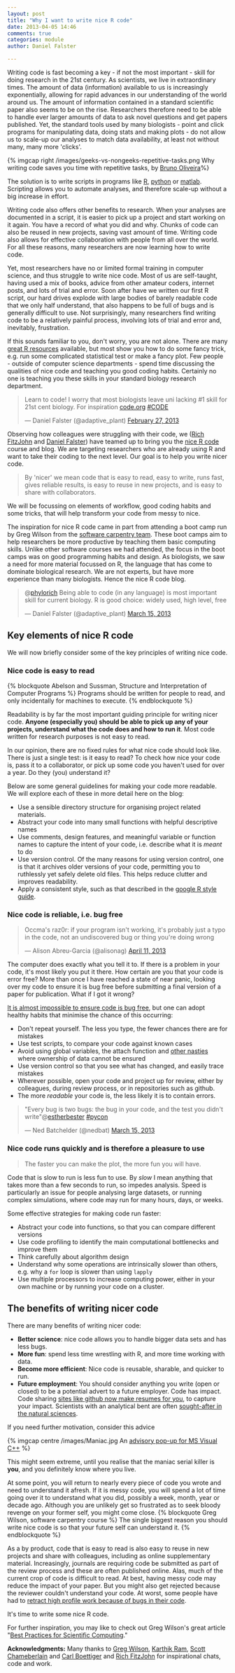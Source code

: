 ```yaml
---
layout: post
title: "Why I want to write nice R code"
date: 2013-04-05 14:46
comments: true
categories: module
author: Daniel Falster

---
```


<!-- 
Why are students here
Goals: performance, learning, affective, social
Value: attainment, intrinsic, instrumental 

Instrumental - allows you to accomplish other important goals (extrinsic 
rewards), i.e. learn about world, write papers, impress others
Intrinsic - value nice code for itself (craftsmanship)
Attainment -  satisfaction in getting something to work
-->

Writing code is fast becoming a key - if not the most important - skill for 
doing research in the 21st century. As scientists, we live in extraordinary 
times. The amount of data (information) available to us is increasingly 
exponentially, allowing for rapid advances in our understanding of the world 
around us. The amount of information contained in a standard scientific paper 
also seems to be on the rise. Researchers therefore need to be able to handle 
ever larger amounts of data to ask novel questions and get papers published.
Yet, the standard tools used by many biologists -  point and click programs for 
manipulating data, doing stats and making plots - do not allow us to scale-up 
our analyses to match data availability, at least not without many, many more 
'clicks'. 

<!-- more -->

{% imgcap right /images/geeks-vs-nongeeks-repetitive-tasks.png Why writing code saves you time with repetitive tasks, by [Bruno Oliveira](https://plus.google.com/+BrunoOliveira/posts/MGxauXypb1Y)%}

The solution is to write scripts in programs like 
[R](http://www.r-project.org/), [python](http://www.python.org/) or 
[matlab](http://www.mathworks.com.au/products/matlab/). Scripting allows you to 
automate analyses, and therefore scale-up without a big increase in 
effort.  


Writing code also offers other benefits to research. When your 
analyses are documented in a script, it is easier to pick up a project and 
start working on it again. You have a record of what you did and why. Chunks 
of code can also be reused in new projects, saving vast amount of time. Writing 
code also allows for effective collaboration with people from all over the 
world. For all these reasons, many researchers are now learning how to write 
code.

Yet, most researchers have no or limited formal training in computer science, 
and thus struggle to write nice code. Most of us are self-taught, having used a 
mix of books, advice from other amateur coders, internet posts, and lots of 
trial and error. Soon after have we written our first R script, our hard drives 
explode with large bodies of barely readable code that we only half understand, 
that also happens to be full of bugs and is generally difficult to use. Not 
surprisingly, many researchers find writing code to be a relatively painful 
process, involving lots of trial and error and, inevitably, frustration. 

If this sounds familiar to you, don't worry, you are not alone. There are many 
[great R resources](/intro/resources.html) available, but most show you how 
to do some fancy trick, e.g. run some complicated statistical test or make a 
fancy plot. Few people - outside of computer science departments - spend time 
discussing the qualities of nice code and teaching you good coding habits. 
Certainly no one is teaching you these skills in your standard biology research 
department.

<blockquote class="twitter-tweet"><p>Learn to code! I worry that most biologists leave uni lacking #1 skill for 21st cent biology. For inspiration <a href="http://t.co/7lzRutYuIw" title="http://code.org">code.org</a> <a href="https://twitter.com/search/%23CODE">#CODE</a></p>&mdash; Daniel Falster (@adaptive_plant) <a href="https://twitter.com/adaptive_plant/status/306854385076543488">February 27, 2013</a></blockquote>
<script async src="//platform.twitter.com/widgets.js" charset="utf-8"></script>


Observing how colleagues were struggling with their code, we 
([Rich FitzJohn](http://www.zoology.ubc.ca/~fitzjohn/) and 
[Daniel Falster](http://www.falsters.net/daniel)) have teamed up to bring you 
the [nice R code](http://nicercode.github.io/) course and blog. We are 
targeting researchers who are already using R and want to take their coding to 
the next level. Our goal is to help you write nicer code. 

> By 'nicer' we mean 
code that is easy to read, easy to write, runs fast, gives reliable results, is 
easy to reuse in new projects, and is easy to share with collaborators.

We 
will be focussing on elements of workflow, good coding habits and some tricks,
that will help transform your code from messy to nice.

The inspiration for nice R code came in part from attending a boot camp run by 
Greg Wilson from the [software carpentry team](http://software-carpentry.org/). 
These boot camps aim to help researchers be more productive by teaching them 
basic computing skills. Unlike other software courses we had attended, the 
focus in the boot camps was on good programming habits and design. As 
biologists, we saw a need for more material focussed on R, the language that 
has come to dominate biological research. We are not experts, but have more 
experience than many biologists. Hence the nice R code blog.

<blockquote class="twitter-tweet"><p>@<a href="https://twitter.com/phylorich">phylorich</a> Being able to code (in any language) is most important skill for current biology. R is good choice: widely used, high level, free</p>&mdash; Daniel Falster (@adaptive_plant) <a href="https://twitter.com/adaptive_plant/status/312438921059520512">March 15, 2013</a></blockquote>
<script async src="//platform.twitter.com/widgets.js" charset="utf-8"></script>


## Key elements of nice R code
We will now briefly consider some of the key principles of writing nice code. 

### Nice code is easy to read

{% blockquote Abelson and Sussman, Structure and Interpretation of Computer Programs %}
Programs should be written for people to read, and only incidentally for 
machines to execute. {% endblockquote %}

Readability is by far the most important guiding principle for writing nicer 
code. **Anyone (especially you) should be able to pick up any of your 
projects, understand what the code does and how to run it**. Most code 
written for research purposes is not easy to read.

In our opinion, there are no fixed rules for what nice code should look like. 
There 
is just a single test: is it easy to read? To check how nice your code
is, pass it to a collaborator, or pick up some code you haven't used for 
over a year. Do they (you) understand it?

Below are some general guidelines for making your code more readable. We 
will explore each of these in more detail here on the blog:

- Use a sensible directory structure for organising project related 
materials. 
- Abstract your code into many small functions with helpful descriptive 
names 
- Use comments, design features, and meaningful variable or function names 
to capture the intent of your code, i.e. describe what it is *meant* to do
- Use version control. Of the many reasons for using version control, one is 
that it archives older versions of your code, permitting you to ruthlessly 
yet safely delete old files. This helps reduce clutter and improves readability. 
- Apply a consistent style, such as that described in  the [google R style 
guide](http://google-styleguide.googlecode.com/svn/trunk/google-r-style.html).


### Nice code is reliable, i.e. bug free

<blockquote class="twitter-tweet"><p>Occma's raz0r: if your program isn't working, it's probably just a typo in the code, not an undiscovered bug or thing you're doing wrong</p>&mdash; Alison Abreu-Garcia (@alisonag) <a href="https://twitter.com/alisonag/status/322374461212995584">April 11, 2013</a></blockquote>
<script async src="//platform.twitter.com/widgets.js" charset="utf-8"></script>

The computer does exactly what you tell it to. If there is a problem in your code, it's most likely you put it there. How certain 
are you that your code is error free? More than once I have reached a state 
of near panic, looking over my code to ensure it is bug free before 
submitting a final version of a paper for publication. What if I got it wrong?

[It is almost impossible to ensure code is bug free](http://dx.doi.org/10.1109/MCSE.2005.54), but one can adopt healthy
habits that minimise the chance of this occurring:

- Don't repeat yourself. The less you type, the fewer chances there are for 
mistakes
- Use test scripts, to compare your code against known cases
- Avoid using global variables, the attach function and [other nasties](../intro/bad-habits.html)
where ownership of data cannot be ensured
- Use version control so that you see what has changed, and easily trace 
mistakes
- Wherever possible, open your code and project up for review, either by 
colleagues, during review process, or in repositories such as github.
- The more *readable* your code is, the less likely it is to contain 
errors.

<blockquote class="twitter-tweet"><p>"Every bug is two bugs: the bug in your code, and the test you didn't write"@<a href="https://twitter.com/estherbester">estherbester</a> <a href="https://twitter.com/search/%23pycon">#pycon</a></p>&mdash; Ned Batchelder (@nedbat) <a href="https://twitter.com/nedbat/status/312628852558032896">March 15, 2013</a></blockquote>
<script async src="//platform.twitter.com/widgets.js" charset="utf-8"></script>


### Nice code runs quickly and is therefore a pleasure to use

> The faster you can make the plot, the more fun you will have.

Code that is slow to run is less fun to use. By *slow* I mean anything
that takes more than a few seconds to run, so impedes analysis. 
Speed is particularly an issue for people analysing large datasets, or 
running complex simulations, where code may run for many hours, days, 
or weeks. 

Some effective strategies for making code run faster:

- Abstract your code into functions, so that you can compare different 
versions
- Use code profiling to identify the main computational bottlenecks
and improve them
- Think carefully about algorithm design
- Understand why some operations are intrinsically slower 
than others, e.g. why a `for` loop is slower than using `lapply`
- Use multiple processors to increase computing power, either in your
own machine or by running your code on a cluster.

## The benefits of writing nicer code
There are many benefits of writing nicer code:

- **Better science**: nice code allows you to handle bigger data sets and has less bugs.
- **More fun**: spend less time wrestling with R, and more time working with data.
- **Become more efficient**: Nice code is reusable, sharable, and quicker to run. 
- **Future employment**: You should consider anything you write (open or closed) to be a potential advert to a future employer. Code has impact. Code sharing [sites like github now make resumes for you](http://resume.github.io/?cboettig), to capture your impact.  Scientists with an analytical bent are often [sought-after in the natural sciences](http://www.nature.com/naturejobs/science/articles/10.1038/nj7440-271).

If you need further motivation, consider this advice

{% imgcap centre /images/Maniac.jpg An [advisory pop-up for MS Visual C++](http://www.winsoft.se/2009/08/the-maintainer-might-be-a-maniac-serial-killer) %}

This might seem extreme, until you realise that the maniac serial killer is 
**you**, and you definitely know where you live. 

At some point, you will 
return to nearly every piece of code you wrote and need to understand it 
afresh. If it is messy code, you will spend a lot of time going over it to 
understand what you did, possibly a week, month, year or decade ago. Although 
you are unlikely get so frustrated as to seek bloody revenge on your former 
self, you might come close. 
{% blockquote Greg Wilson, software carpentry course %}
The single biggest reason you should write nice code is so that your future
 self can understand it.
{% endblockquote %}



As a by product, code that is easy to read is also easy to 
reuse in new projects and share with colleagues, including as online 
supplementary material. Increasingly, journals are requiring code be submitted 
as part of the review process and these are often published online. Alas, much of the 
current crop of code is difficult to read. At best, having messy code may reduce 
the impact of your paper. But you might also get rejected because the 
reviewer couldn't understand your code. At worst, some people have had to [retract high profile work because of bugs in their code](http://www.sciencemag.org/content/314/5807/1856.summary).

It's time to write some nice R code.

For further inspiration, you may like to check out Greg Wilson's great article "[Best Practices for Scientific Computing](http://arxiv.org/abs/1210.0530)." 

**Acknowledgments:** Many thanks to [Greg Wilson](https://twitter.com/gvwilson), [Karthik Ram](http://inundata.org/), [Scott Chameberlain](http://schamberlain.github.io/scott/) and [Carl Boettiger](http://www.carlboettiger.info/) and [Rich FitzJohn](http://www.zoology.ubc.ca/~fitzjohn/) for inspirational chats, code and work. 
